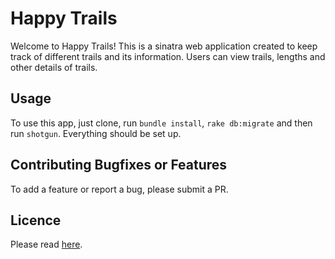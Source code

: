 # Happy Trails
Welcome to Happy Trails! This is a sinatra web application created to keep track of different trails and its information.
Users can view trails, lengths and other details of trails.

## Usage
To use this app, just clone, run `bundle install`, `rake db:migrate` and then run `shotgun`. Everything should be set up.

## Contributing Bugfixes or Features
To add a feature or report a bug, please submit a PR.

## Licence
Please read [here](https://opensource.org/licenses/MIT).
